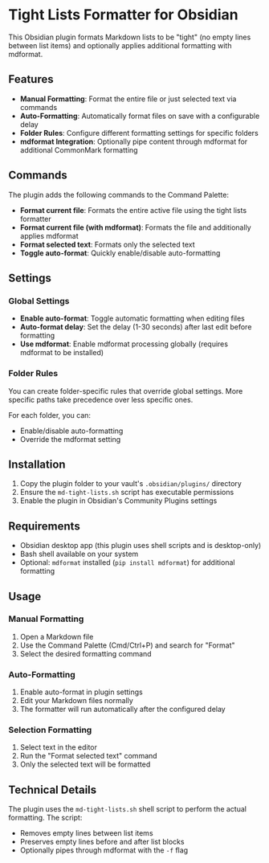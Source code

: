 # Tight Lists Formatter for Obsidian

This Obsidian plugin formats Markdown lists to be "tight" (no empty lines between list items) and optionally applies additional formatting with mdformat.

## Features

- **Manual Formatting**: Format the entire file or just selected text via commands
- **Auto-Formatting**: Automatically format files on save with a configurable delay
- **Folder Rules**: Configure different formatting settings for specific folders
- **mdformat Integration**: Optionally pipe content through mdformat for additional CommonMark formatting

## Commands

The plugin adds the following commands to the Command Palette:

- **Format current file**: Formats the entire active file using the tight lists formatter
- **Format current file (with mdformat)**: Formats the file and additionally applies mdformat
- **Format selected text**: Formats only the selected text
- **Toggle auto-format**: Quickly enable/disable auto-formatting

## Settings

### Global Settings

- **Enable auto-format**: Toggle automatic formatting when editing files
- **Auto-format delay**: Set the delay (1-30 seconds) after last edit before formatting
- **Use mdformat**: Enable mdformat processing globally (requires mdformat to be installed)

### Folder Rules

You can create folder-specific rules that override global settings. More specific paths take precedence over less specific ones.

For each folder, you can:
- Enable/disable auto-formatting
- Override the mdformat setting

## Installation

1. Copy the plugin folder to your vault's `.obsidian/plugins/` directory
2. Ensure the `md-tight-lists.sh` script has executable permissions
3. Enable the plugin in Obsidian's Community Plugins settings

## Requirements

- Obsidian desktop app (this plugin uses shell scripts and is desktop-only)
- Bash shell available on your system
- Optional: `mdformat` installed (`pip install mdformat`) for additional formatting

## Usage

### Manual Formatting

1. Open a Markdown file
2. Use the Command Palette (Cmd/Ctrl+P) and search for "Format"
3. Select the desired formatting command

### Auto-Formatting

1. Enable auto-format in plugin settings
2. Edit your Markdown files normally
3. The formatter will run automatically after the configured delay

### Selection Formatting

1. Select text in the editor
2. Run the "Format selected text" command
3. Only the selected text will be formatted

## Technical Details

The plugin uses the `md-tight-lists.sh` shell script to perform the actual formatting. The script:
- Removes empty lines between list items
- Preserves empty lines before and after list blocks
- Optionally pipes through mdformat with the `-f` flag